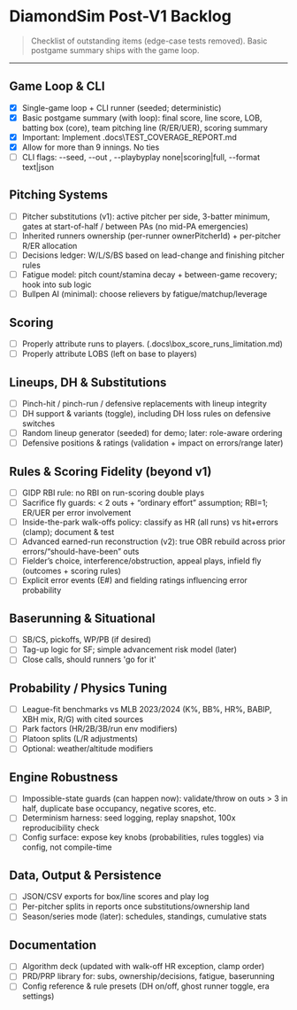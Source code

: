 # DiamondSim Post-V1 Backlog

> Checklist of outstanding items (edge-case tests removed).
> Basic postgame summary ships with the game loop.

---

## Game Loop & CLI
- [x] Single-game loop + CLI runner (seeded; deterministic)
- [x] Basic postgame summary (with loop): final score, line score, LOB, batting box (core), team pitching line (R/ER/UER), scoring summary
- [x] Important: Implement .docs\TEST_COVERAGE_REPORT.md
- [x] Allow for more than 9 innings. No ties
- [ ] CLI flags: --seed, --out <file>, --playbyplay none|scoring|full, --format text|json

## Pitching Systems
- [ ] Pitcher substitutions (v1): active pitcher per side, 3-batter minimum, gates at start-of-half / between PAs (no mid-PA emergencies)
- [ ] Inherited runners ownership (per-runner ownerPitcherId) + per-pitcher R/ER allocation
- [ ] Decisions ledger: W/L/S/BS based on lead-change and finishing pitcher rules
- [ ] Fatigue model: pitch count/stamina decay + between-game recovery; hook into sub logic
- [ ] Bullpen AI (minimal): choose relievers by fatigue/matchup/leverage

## Scoring
- [ ] Properly attribute runs to players. (.docs\box_score_runs_limitation.md)
- [ ] Properly attribute LOBS (left on base to players)

## Lineups, DH & Substitutions
- [ ] Pinch-hit / pinch-run / defensive replacements with lineup integrity
- [ ] DH support & variants (toggle), including DH loss rules on defensive switches
- [ ] Random lineup generator (seeded) for demo; later: role-aware ordering
- [ ] Defensive positions & ratings (validation + impact on errors/range later)

## Rules & Scoring Fidelity (beyond v1)
- [ ] GIDP RBI rule: no RBI on run-scoring double plays
- [ ] Sacrifice fly guards: < 2 outs + “ordinary effort” assumption; RBI=1; ER/UER per error involvement
- [ ] Inside-the-park walk-offs policy: classify as HR (all runs) vs hit+errors (clamp); document & test
- [ ] Advanced earned-run reconstruction (v2): true OBR rebuild across prior errors/“should-have-been” outs
- [ ] Fielder’s choice, interference/obstruction, appeal plays, infield fly (outcomes + scoring rules)
- [ ] Explicit error events (E#) and fielding ratings influencing error probability

## Baserunning & Situational
- [ ] SB/CS, pickoffs, WP/PB (if desired)
- [ ] Tag-up logic for SF; simple advancement risk model (later)
- [ ] Close calls, should runners 'go for it'

## Probability / Physics Tuning
- [ ] League-fit benchmarks vs MLB 2023/2024 (K%, BB%, HR%, BABIP, XBH mix, R/G) with cited sources
- [ ] Park factors (HR/2B/3B/run env modifiers)
- [ ] Platoon splits (L/R adjustments)
- [ ] Optional: weather/altitude modifiers

## Engine Robustness
- [ ] Impossible-state guards (can happen now): validate/throw on outs > 3 in half, duplicate base occupancy, negative scores, etc.
- [ ] Determinism harness: seed logging, replay snapshot, 100x reproducibility check
- [ ] Config surface: expose key knobs (probabilities, rules toggles) via config, not compile-time

## Data, Output & Persistence
- [ ] JSON/CSV exports for box/line scores and play log
- [ ] Per-pitcher splits in reports once substitutions/ownership land
- [ ] Season/series mode (later): schedules, standings, cumulative stats

## Documentation
- [ ] Algorithm deck (updated with walk-off HR exception, clamp order)
- [ ] PRD/PRP library for: subs, ownership/decisions, fatigue, baserunning
- [ ] Config reference & rule presets (DH on/off, ghost runner toggle, era settings)
